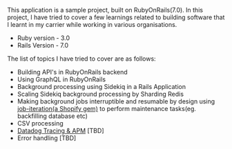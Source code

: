 This application is a sample project, built on RubyOnRails(7.0). In this project, I have tried to cover a few learnings related to building software that I learnt in my carrier while working in various organisations.

* Ruby version - 3.0
* Rails Version - 7.0

The list of topics I have tried to cover are as follows:
* Building API's in RubyOnRails backend
* Using GraphQL in RubyOnRails
* Background processing using Sidekiq in a Rails Application
* Scaling Sidekiq background processing by Sharding Redis
* Making background jobs interruptible and resumable by design using [job-iteration(a Shopify gem)](https://github.com/Shopify/job-iteration) to perform maintenance tasks(eg. backfilling database etc)
* CSV processing
* [Datadog Tracing & APM](https://docs.datadoghq.com/getting_started/tracing) [TBD]
* Error handling [TBD]
